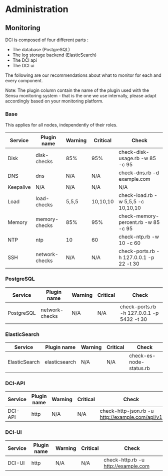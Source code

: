 # Administration

## Monitoring

DCI is composed of four different parts :

- The database (PostgreSQL)
- The log storage backend (ElasticSearch)
- The DCI api
- The DCI ui

The following are our recommendations about what to monitor for each and every component.

Note: The plugin column contain the name of the plugin used with the Sensu monitoring system - that is the one we use internally, please adapt accordingly based on your monitoring platform.

### Base

This applies for all nodes, independently of their roles.

| Service   | Plugin name  | Warning  | Critical | Check                             |
|-----------|--------------|----------|----------|-----------------------------------|
| Disk      | disk-checks  | 85%      | 95%      | check-disk-usage.rb -w 85 -c 95   |
| DNS       | dns          | N/A      | N/A      | check-dns.rb -d example.com       |
| Keepalive | N/A          | N/A      | N/A      | N/A                               |
| Load      | load-checks  | 5,5,5    | 10,10,10 | check-load.rb -w 5,5,5 -c 10,10,10 |
| Memory    | memory-checks | 85%      | 95%      | check-memory-percent.rb -w 85 -c 95  |
| NTP       | ntp          | 10       | 60       | check-ntp.rb -w 10 -c 60          |
| SSH       | network-checks | N/A      | N/A      | check-ports.rb -h 127.0.0.1 -p 22 -t 30 |

### PostgreSQL

| Service   | Plugin name  | Warning  | Critical | Check                             |
|-----------|--------------|----------|----------|-----------------------------------|
| PostgreSQL | network-checks | N/A      | N/A      | check-ports.rb -h 127.0.0.1 -p 5432 -t 30                           |

### ElasticSearch

| Service        | Plugin name     | Warning   | Critical  | Check                   |
|----------------|-----------------|-----------|-----------|-------------------------|
| ElasticSearch  | elasticsearch   | N/A       | N/A       | check-es-node-status.rb |

### DCI-API

| Service    | Plugin name | Warning | Critical | Check                              |
|------------|-------------|---------|---------|------------------------------------|
| DCI-API    | http        | N/A     | N/A     | check-http-json.rb -u http://example.com/api/v1             |

### DCI-UI

| Service      | Plugin name   | Warning  | Critical | Check                         |
|--------------|---------------|----------|----------|-------------------------------|
| DCI-UI       | http          | N/A      | N/A      | check-http.rb -u http://example.com              |


